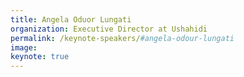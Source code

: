```yaml
---
title: Angela Oduor Lungati
organization: Executive Director at Ushahidi
permalink: /keynote-speakers/#angela-odour-lungati
image: 
keynote: true
---
```



